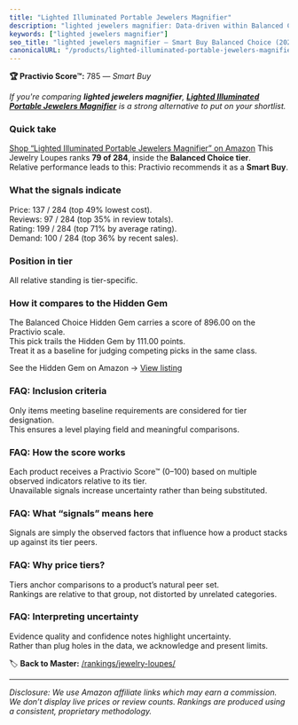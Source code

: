 ```yaml
---
title: "Lighted Illuminated Portable Jewelers Magnifier"
description: "lighted jewelers magnifier: Data-driven within Balanced Choice ranking using the Practivio Score™. Positioned by quality, value, demand, findability, momentum."
keywords: ["lighted jewelers magnifier"]
seo_title: "lighted jewelers magnifier — Smart Buy Balanced Choice (2025)"
canonicalURL: "/products/lighted-illuminated-portable-jewelers-magnifier-B01G0NS6QA/"
---
```


**🏆 Practivio Score™:** 785 — _Smart Buy_


*If you're comparing **lighted jewelers magnifier**, **[Lighted Illuminated Portable Jewelers Magnifier](https://www.amazon.com/dp/B01G0NS6QA?tag=practivio-20)** is a strong alternative to put on your shortlist.*
### Quick take
[Shop “Lighted Illuminated Portable Jewelers Magnifier” on Amazon](https://www.amazon.com/dp/B01G0NS6QA?tag=practivio-20)
This Jewelry Loupes ranks **79 of 284**, inside the **Balanced Choice tier**.  
Relative performance leads to this: Practivio recommends it as a **Smart Buy**.

### What the signals indicate
Price: 137 / 284 (top 49% lowest cost).  
Reviews: 97 / 284 (top 35% in review totals).  
Rating: 199 / 284 (top 71% by average rating).  
Demand: 100 / 284 (top 36% by recent sales).

### Position in tier
All relative standing is tier-specific.

### How it compares to the Hidden Gem
The Balanced Choice Hidden Gem carries a score of 896.00 on the Practivio scale.  
This pick trails the Hidden Gem by 111.00 points.  
Treat it as a baseline for judging competing picks in the same class.  

See the Hidden Gem on Amazon → [View listing](https://www.amazon.com/dp/B08XXF1VCS?tag=practivio-20)

### FAQ: Inclusion criteria
Only items meeting baseline requirements are considered for tier designation.  
This ensures a level playing field and meaningful comparisons.

### FAQ: How the score works
Each product receives a Practivio Score™ (0–100) based on multiple observed indicators relative to its tier.  
Unavailable signals increase uncertainty rather than being substituted.

### FAQ: What “signals” means here
Signals are simply the observed factors that influence how a product stacks up against its tier peers.

### FAQ: Why price tiers?
Tiers anchor comparisons to a product’s natural peer set.  
Rankings are relative to that group, not distorted by unrelated categories.

### FAQ: Interpreting uncertainty
Evidence quality and confidence notes highlight uncertainty.  
Rather than plug holes in the data, we acknowledge and present limits.


🏷️ **Back to Master:** [/rankings/jewelry-loupes/](/rankings/jewelry-loupes/)

---
_Disclosure: We use Amazon affiliate links which may earn a commission. We don’t display live prices or review counts. Rankings are produced using a consistent, proprietary methodology._
